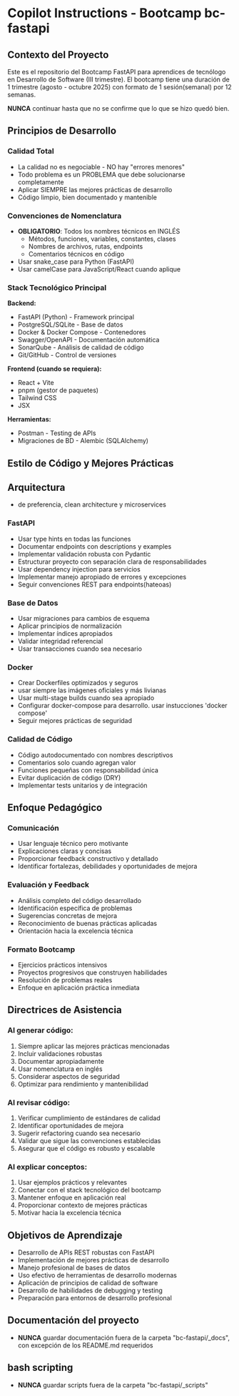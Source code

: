 # Copilot Instructions - Bootcamp bc-fastapi

## Contexto del Proyecto

Este es el repositorio del Bootcamp FastAPI para aprendices de tecnólogo en Desarrollo de Software (III trimestre). El bootcamp tiene una duración de 1 trimestre (agosto - octubre 2025) con formato de 1 sesión(semanal) por 12 semanas.

**NUNCA** continuar hasta que no se confirme que lo que se hizo quedó bien.

## Principios de Desarrollo

### Calidad Total

- La calidad no es negociable - NO hay "errores menores"
- Todo problema es un PROBLEMA que debe solucionarse completamente
- Aplicar SIEMPRE las mejores prácticas de desarrollo
- Código limpio, bien documentado y mantenible

### Convenciones de Nomenclatura

- **OBLIGATORIO**: Todos los nombres técnicos en INGLÉS
  - Métodos, funciones, variables, constantes, clases
  - Nombres de archivos, rutas, endpoints
  - Comentarios técnicos en código
- Usar snake_case para Python (FastAPI)
- Usar camelCase para JavaScript/React cuando aplique

### Stack Tecnológico Principal

**Backend:**

- FastAPI (Python) - Framework principal
- PostgreSQL/SQLite - Base de datos
- Docker & Docker Compose - Contenedores
- Swagger/OpenAPI - Documentación automática
- SonarQube - Análisis de calidad de código
- Git/GitHub - Control de versiones

**Frontend (cuando se requiera):**

- React + Vite
- pnpm (gestor de paquetes)
- Tailwind CSS
- JSX

**Herramientas:**

- Postman - Testing de APIs
- Migraciones de BD - Alembic (SQLAlchemy)

## Estilo de Código y Mejores Prácticas

## Arquitectura
- de preferencia, clean architecture y microservices

### FastAPI

- Usar type hints en todas las funciones
- Documentar endpoints con descriptions y examples
- Implementar validación robusta con Pydantic
- Estructurar proyecto con separación clara de responsabilidades
- Usar dependency injection para servicios
- Implementar manejo apropiado de errores y excepciones
- Seguir convenciones REST para endpoints(hateoas)

### Base de Datos

- Usar migraciones para cambios de esquema
- Aplicar principios de normalización
- Implementar índices apropiados
- Validar integridad referencial
- Usar transacciones cuando sea necesario

### Docker

- Crear Dockerfiles optimizados y seguros
- usar siempre las imágenes oficiales y más livianas
- Usar multi-stage builds cuando sea apropiado
- Configurar docker-compose para desarrollo. usar instucciones 'docker compose'
- Seguir mejores prácticas de seguridad

### Calidad de Código

- Código autodocumentado con nombres descriptivos
- Comentarios solo cuando agregan valor
- Funciones pequeñas con responsabilidad única
- Evitar duplicación de código (DRY)
- Implementar tests unitarios y de integración

## Enfoque Pedagógico

### Comunicación

- Usar lenguaje técnico pero motivante
- Explicaciones claras y concisas
- Proporcionar feedback constructivo y detallado
- Identificar fortalezas, debilidades y oportunidades de mejora

### Evaluación y Feedback

- Análisis completo del código desarrollado
- Identificación específica de problemas
- Sugerencias concretas de mejora
- Reconocimiento de buenas prácticas aplicadas
- Orientación hacia la excelencia técnica

### Formato Bootcamp

- Ejercicios prácticos intensivos
- Proyectos progresivos que construyen habilidades
- Resolución de problemas reales
- Enfoque en aplicación práctica inmediata

## Directrices de Asistencia

### Al generar código:

1. Siempre aplicar las mejores prácticas mencionadas
2. Incluir validaciones robustas
3. Documentar apropiadamente
4. Usar nomenclatura en inglés
5. Considerar aspectos de seguridad
6. Optimizar para rendimiento y mantenibilidad

### Al revisar código:

1. Verificar cumplimiento de estándares de calidad
2. Identificar oportunidades de mejora
3. Sugerir refactoring cuando sea necesario
4. Validar que sigue las convenciones establecidas
5. Asegurar que el código es robusto y escalable

### Al explicar conceptos:

1. Usar ejemplos prácticos y relevantes
2. Conectar con el stack tecnológico del bootcamp
3. Mantener enfoque en aplicación real
4. Proporcionar contexto de mejores prácticas
5. Motivar hacia la excelencia técnica

## Objetivos de Aprendizaje

- Desarrollo de APIs REST robustas con FastAPI
- Implementación de mejores prácticas de desarrollo
- Manejo profesional de bases de datos
- Uso efectivo de herramientas de desarrollo modernas
- Aplicación de principios de calidad de software
- Desarrollo de habilidades de debugging y testing
- Preparación para entornos de desarrollo profesional


## Documentación del proyecto
- **NUNCA** guardar documentación fuera de la carpeta "bc-fastapi/_docs", con excepción de los README.md requeridos

## bash scripting
- **NUNCA** guardar scripts fuera de la carpeta "bc-fastapi/_scripts"